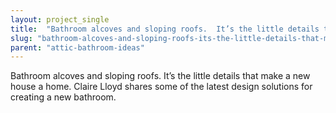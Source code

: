 ```yaml
---
layout: project_single
title:  "Bathroom alcoves and sloping roofs.  It’s the little details that make a new house a home. Claire Lloyd shares some of the latest design solutions for creating a new bathroom."
slug: "bathroom-alcoves-and-sloping-roofs-its-the-little-details-that-make-a-new-house"
parent: "attic-bathroom-ideas"
---
```

Bathroom alcoves and sloping roofs.  It’s the little details that make a new house a home. Claire Lloyd shares some of the latest design solutions for creating a new bathroom.
